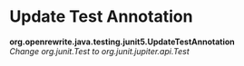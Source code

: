 # Update Test Annotation

**org.openrewrite.java.testing.junit5.UpdateTestAnnotation**  
_Change org.junit.Test to org.junit.jupiter.api.Test_

